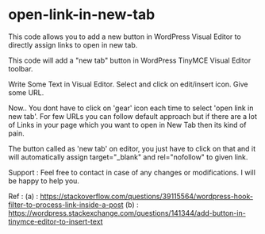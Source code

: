 # open-link-in-new-tab
This code allows you to add a new button in WordPress Visual Editor to directly assign links to open in new tab.


This code will add a "new tab" button in WordPress TinyMCE Visual Editor toolbar.

Write Some Text in Visual Editor.
Select and click on edit/insert icon.
Give some URL.

Now.. You dont have to click on 'gear' icon each time to select 'open link in new tab'. 
For few URLs you can follow default approach but if there are a lot of Links in your page which you want to 
open in New Tab then its kind of pain.

The button called as 'new tab' on editor, you just have to click on that and 
it will automatically assign target="_blank" and rel="nofollow" to given link. 

Support : Feel free to contact in case of any changes or modifications. I will be happy to help you.


Ref : 
(a) : https://stackoverflow.com/questions/39115564/wordpress-hook-filter-to-process-link-inside-a-post
(b) : https://wordpress.stackexchange.com/questions/141344/add-button-in-tinymce-editor-to-insert-text
